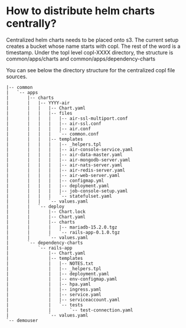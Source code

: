 # How to distribute helm charts centrally?
Centralized helm charts needs to be placed onto s3. The current setup creates a bucket whose name starts with copl. The rest of the word is a timestamp.
Under the topl level copl-XXXX directory, the structure is common/apps/charts and common/apps/dependency-charts

You can see below the directory structure for the centralized copl file sources. 

```
|-- common
|   `-- apps
|       |-- charts
|       |   |-- YYYY-air
|       |   |   |-- Chart.yaml
|       |   |   |-- files
|       |   |   |   |-- air-ssl-multiport.conf
|       |   |   |   |-- air-ssl.conf
|       |   |   |   |-- air.conf
|       |   |   |   `-- common.conf
|       |   |   |-- templates
|       |   |   |   |-- _helpers.tpl
|       |   |   |   |-- air-console-service.yaml
|       |   |   |   |-- air-data-master.yaml
|       |   |   |   |-- air-mongodb-server.yaml
|       |   |   |   |-- air-nats-server.yaml
|       |   |   |   |-- air-redis-server.yaml
|       |   |   |   |-- air-web-server.yaml
|       |   |   |   |-- configmap.yml
|       |   |   |   |-- deployment.yaml
|       |   |   |   |-- job-console-setup.yaml
|       |   |   |   `-- statefulset.yaml
|       |   |   `-- values.yaml
|       |   `-- deploy
|       |       |-- Chart.lock
|       |       |-- Chart.yaml
|       |       |-- charts
|       |       |   |-- mariadb-15.2.0.tgz
|       |       |   `-- rails-app-0.1.0.tgz
|       |       `-- values.yaml
|       `-- dependency-charts
|           `-- rails-app
|               |-- Chart.yaml
|               |-- templates
|               |   |-- NOTES.txt
|               |   |-- _helpers.tpl
|               |   |-- deployment.yaml
|               |   |-- env-configmap.yaml
|               |   |-- hpa.yaml
|               |   |-- ingress.yaml
|               |   |-- service.yaml
|               |   |-- serviceaccount.yaml
|               |   `-- tests
|               |       `-- test-connection.yaml
|               `-- values.yaml
`-- demouser
```
